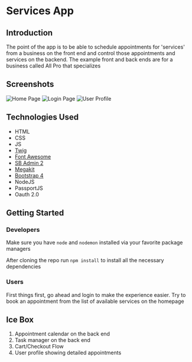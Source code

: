 # Services App


## Introduction
The point of the app is to be able to schedule appointments for 'services' from a business on the front end and control those appointments and services on the backend. The example front and back ends are for a business called All Pro that specializes 

## Screenshots 
![Home Page](https://imgur.com/MoTQFIa.png)
![Login Page](https://imgur.com/MHZqA1k.png)
![User Profile](https://imgur.com/5VOCZRS.png)

## Technologies Used

- HTML
- CSS
- JS
- [Twig](https://twig.symfony.com/)
- [Font Awesome](https://fontawesome.com/)
- [SB Admin 2](https://startbootstrap.com/themes/sb-admin-2/)
- [Megakit](http://demo.themefisher.com/megakit/index.html)
- [Bootstrap 4](https://getbootstrap.com/)
- NodeJS
- PassportJS
- Oauth 2.0

## Getting Started 

### Developers
Make sure you have `node` and `nodemon` installed via your favorite package managers

After cloning the repo
run `npm install` to install all the necessary dependencies


### Users

First things first, go ahead and login to make the experience easier. Try to book an appointment from the list of available services on the homepage

## Ice Box

1. Appointment calendar on the back end
2. Task manager on the back end
3. Cart/Checkout Flow
4. User profile showing detailed appointments
